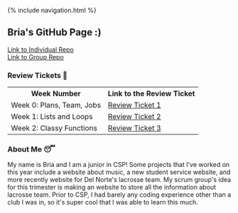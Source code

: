 {% include navigation.html %}

## Bria's GitHub Page :)

[Link to Individual Repo](https://github.com/B-G101/B-G101.github.io) <br>
[Link to Group Repo](https://github.com/christinlee367/womenInSTEMandDavid)

### Review Tickets 📇

<table>
  <tr>
  <th>Week Number</th>
  <th>Link to the Review Ticket</th>
  </tr>
  <tr>
  <td>Week 0: Plans, Team, Jobs</td>
  <td> <a href="https://github.com/christinlee367/womenInSTEMandDavid/issues/5">Review Ticket 1</a></td>
  </tr>
  <tr>
    <td>Week 1: Lists and Loops</td>
    <td> <a href="https://github.com/B-G101/B-G101.github.io/issues/1">Review Ticket 2</a></td>
  </tr>
   <tr>
    <td>Week 2: Classy Functions</td>
    <td> <a href="https://github.com/B-G101/B-G101.github.io/issues/2">Review Ticket 3</a></td>
  </tr>
 
</table>
  
  
  
### About Me 😴
My name is Bria and I am a junior in CSP! Some projects that I've worked on this year include a website about music, a new student service website, and more recently website for Del Norte's lacrosse team. My scrum group's idea for this trimester is making an website to store all the information about lacrosse team. Prior to CSP, I had barely any coding experience other than a club I was in, so it's super cool that I was able to learn this much.
